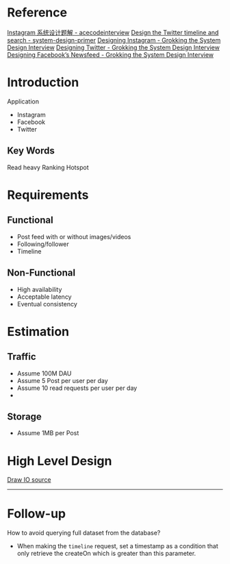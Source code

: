# Reference

[Instagram 系统设计题解 - acecodeinterview](https://acecodeinterview.com/instagram/)
[Design the Twitter timeline and search - system-design-primer](https://github.com/donnemartin/system-design-primer/blob/master/solutions/system_design/twitter/README.md)
[Designing Instagram - Grokking the System Design Interview](https://www.educative.io/courses/grokking-the-system-design-interview/m2yDVZnQ8lG)
[Designing Twitter - Grokking the System Design Interview](https://www.educative.io/courses/grokking-the-system-design-interview/m2G48X18NDO)
[Designing Facebook’s Newsfeed - Grokking the System Design Interview](https://www.educative.io/courses/grokking-the-system-design-interview/gxpWJ3ZKYwl)

# Introduction
Application
 - Instagram
 - Facebook
 - Twitter

## Key Words
Read heavy
Ranking
Hotspot

# Requirements
## **Functional**
 - Post feed with or without images/videos
 - Following/follower
 - Timeline

## **Non-Functional**
 - High availability
 - Acceptable latency
 - Eventual consistency

# Estimation
## **Traffic**
- Assume 100M DAU
- Assume 5 Post per user per day
- Assume 10 read requests per user per day
- 

## **Storage**
- Assume 1MB per Post

# High Level Design
[Draw IO source]()

---
# Follow-up
How to avoid querying full dataset from the database?
 - When making the `timeline` request, set a timestamp as a condition that only retrieve the createOn which is greater than this parameter.


<!--stackedit_data:
eyJoaXN0b3J5IjpbMjA0NjI1NzM1OCwtMTUxNjgzNDY5NywxMj
I3ODg5NDg2LC0xNTA1MTg2NDMsMTM5ODIwNTUyNywtNjI3ODcz
NDMwLDE1MDY2NjQ3OTYsLTE3ODQ0OTY0MjcsMTU4NTQ3NzAwOS
wtMzY5MjMwMjI2LDE0MDU0NDM5ODQsLTE2NjQ4NTcxNzddfQ==

-->
